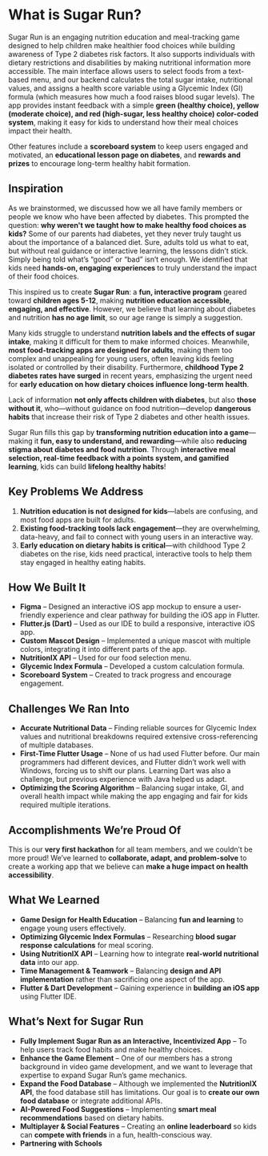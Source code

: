 # What is Sugar Run?

Sugar Run is an engaging nutrition education and meal-tracking game designed to help children make healthier food choices while building awareness of Type 2 diabetes risk factors. It also supports individuals with dietary restrictions and disabilities by making nutritional information more accessible. The main interface allows users to select foods from a text-based menu, and our backend calculates the total sugar intake, nutritional values, and assigns a health score variable using a Glycemic Index (GI) formula (which measures how much a food raises blood sugar levels). The app provides instant feedback with a simple **green (healthy choice), yellow (moderate choice), and red (high-sugar, less healthy choice) color-coded system**, making it easy for kids to understand how their meal choices impact their health.

Other features include a **scoreboard system** to keep users engaged and motivated, an **educational lesson page on diabetes**, and **rewards and prizes** to encourage long-term healthy habit formation.


## Inspiration

As we brainstormed, we discussed how we all have family members or people we know who have been affected by diabetes. This prompted the question: **why weren't we taught how to make healthy food choices as kids?** Some of our parents had diabetes, yet they never truly taught us about the importance of a balanced diet. Sure, adults told us what to eat, but without real guidance or interactive learning, the lessons didn’t stick. Simply being told what’s “good” or “bad” isn’t enough. We identified that kids need **hands-on, engaging experiences** to truly understand the impact of their food choices.

This inspired us to create **Sugar Run**: a **fun, interactive program** geared toward **children ages 5-12**, making **nutrition education accessible, engaging, and effective**. However, we believe that learning about diabetes and nutrition **has no age limit**, so our age range is simply a suggestion.

Many kids struggle to understand **nutrition labels and the effects of sugar intake**, making it difficult for them to make informed choices. Meanwhile, **most food-tracking apps are designed for adults**, making them too complex and unappealing for young users, often leaving kids feeling isolated or controlled by their disability. Furthermore, **childhood Type 2 diabetes rates have surged** in recent years, emphasizing the urgent need for **early education on how dietary choices influence long-term health**.  

Lack of information **not only affects children with diabetes**, but also **those without it**, who—without guidance on food nutrition—develop **dangerous habits** that increase their risk of Type 2 diabetes and other health issues.

Sugar Run fills this gap by **transforming nutrition education into a game**—making it **fun, easy to understand, and rewarding**—while also **reducing stigma about diabetes and food nutrition**. Through **interactive meal selection, real-time feedback with a points system, and gamified learning**, kids can build **lifelong healthy habits**!


## Key Problems We Address

1. **Nutrition education is not designed for kids**—labels are confusing, and most food apps are built for adults.
2. **Existing food-tracking tools lack engagement**—they are overwhelming, data-heavy, and fail to connect with young users in an interactive way.
3. **Early education on dietary habits is critical**—with childhood Type 2 diabetes on the rise, kids need practical, interactive tools to help them stay engaged in healthy eating habits.


## How We Built It

- **Figma** – Designed an interactive iOS app mockup to ensure a user-friendly experience and clear pathway for building the iOS app in Flutter.
- **Flutter.js (Dart)** – Used as our IDE to build a responsive, interactive iOS app.
- **Custom Mascot Design** – Implemented a unique mascot with multiple colors, integrating it into different parts of the app.
- **NutritionIX API** – Used for our food selection menu.
- **Glycemic Index Formula** – Developed a custom calculation formula.
- **Scoreboard System** – Created to track progress and encourage engagement.


## Challenges We Ran Into

- **Accurate Nutritional Data** – Finding reliable sources for Glycemic Index values and nutritional breakdowns required extensive cross-referencing of multiple databases.
- **First-Time Flutter Usage** – None of us had used Flutter before. Our main programmers had different devices, and Flutter didn’t work well with Windows, forcing us to shift our plans. Learning Dart was also a challenge, but previous experience with Java helped us adapt.
- **Optimizing the Scoring Algorithm** – Balancing sugar intake, GI, and overall health impact while making the app engaging and fair for kids required multiple iterations.


## Accomplishments We’re Proud Of

This is our **very first hackathon** for all team members, and we couldn’t be more proud! We’ve learned to **collaborate, adapt, and problem-solve** to create a working app that we believe can **make a huge impact on health accessibility**.


## What We Learned

- **Game Design for Health Education** – Balancing **fun and learning** to engage young users effectively.
- **Optimizing Glycemic Index Formulas** – Researching **blood sugar response calculations** for meal scoring.
- **Using NutritionIX API** – Learning how to integrate **real-world nutritional data** into our app.
- **Time Management & Teamwork** – Balancing **design and API implementation** rather than sacrificing one aspect of the app.
- **Flutter & Dart Development** – Gaining experience in **building an iOS app** using Flutter IDE.


## What’s Next for Sugar Run

- **Fully Implement Sugar Run as an Interactive, Incentivized App** – To help users track food habits and make healthy choices.
- **Enhance the Game Element** – One of our members has a strong background in video game development, and we want to leverage that expertise to expand Sugar Run’s game mechanics.
- **Expand the Food Database** – Although we implemented the **NutritionIX API**, the food database still has limitations. Our goal is to **create our own food database** or integrate additional APIs.
- **AI-Powered Food Suggestions** – Implementing **smart meal recommendations** based on dietary habits.
- **Multiplayer & Social Features** – Creating an **online leaderboard** so kids can **compete with friends** in a fun, health-conscious way.
- **Partnering with Schools**

